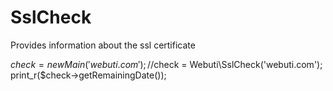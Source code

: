 # SslCheck
Provides information about the ssl certificate


$check = new Main('webuti.com');
//$check = Webuti\SslCheck('webuti.com');
print_r($check->getRemainingDate());

